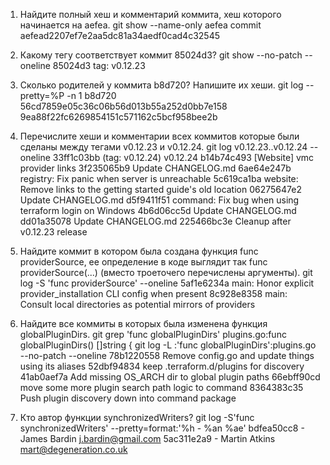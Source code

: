 1. Найдите полный хеш и комментарий коммита, хеш которого начинается на aefea.
	git show  --name-only  aefea
		commit aefead2207ef7e2aa5dc81a34aedf0cad4c32545

2. Какому тегу соответствует коммит 85024d3?
	git show --no-patch --oneline 85024d3
		tag: v0.12.23

3. Сколько родителей у коммита b8d720? Напишите их хеши.
	git log --pretty=%P -n 1 b8d720
		56cd7859e05c36c06b56d013b55a252d0bb7e158 9ea88f22fc6269854151c571162c5bcf958bee2b

4. Перечислите хеши и комментарии всех коммитов которые были сделаны между тегами v0.12.23 и v0.12.24.
	git log  v0.12.23..v0.12.24  --oneline
		33ff1c03bb (tag: v0.12.24) v0.12.24
		b14b74c493 [Website] vmc provider links
		3f235065b9 Update CHANGELOG.md
		6ae64e247b registry: Fix panic when server is unreachable
		5c619ca1ba website: Remove links to the getting started guide's old location
		06275647e2 Update CHANGELOG.md
		d5f9411f51 command: Fix bug when using terraform login on Windows
		4b6d06cc5d Update CHANGELOG.md
		dd01a35078 Update CHANGELOG.md
		225466bc3e Cleanup after v0.12.23 release

5. Найдите коммит в котором была создана функция func providerSource, ее определение в коде выглядит так func providerSource(...) (вместо троеточего перечислены аргументы).
	git log -S 'func providerSource' --oneline
		5af1e6234a main: Honor explicit provider_installation CLI config when present
		8c928e8358 main: Consult local directories as potential mirrors of providers

6. Найдите все коммиты в которых была изменена функция globalPluginDirs.
	git grep 'func globalPluginDirs'
		plugins.go:func globalPluginDirs() []string {
	git log -L :'func globalPluginDirs':plugins.go --no-patch --oneline
		78b1220558 Remove config.go and update things using its aliases
		52dbf94834 keep .terraform.d/plugins for discovery
		41ab0aef7a Add missing OS_ARCH dir to global plugin paths
		66ebff90cd move some more plugin search path logic to command
		8364383c35 Push plugin discovery down into command package

7. Кто автор функции synchronizedWriters?
	git log -S'func synchronizedWriters' --pretty=format:'%h - %an %ae'
		bdfea50cc8 - James Bardin j.bardin@gmail.com
		5ac311e2a9 - Martin Atkins mart@degeneration.co.uk
